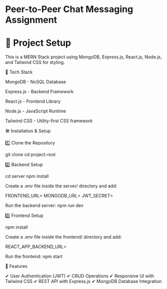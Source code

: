 # Peer-to-Peer Chat Messaging Assignment

# 📌 Project Setup

This is a MERN Stack project using MongoDB, Express.js, React.js, Node.js, and Tailwind CSS for styling.


🚀 Tech Stack

MongoDB - NoSQL Database

Express.js - Backend Framework

React.js - Frontend Library

Node.js - JavaScript Runtime

Tailwind CSS - Utility-first CSS framework



🛠️ Installation & Setup

1️⃣ Clone the Repository

git clone <repository-url>
cd project-root

2️⃣ Backend Setup

cd server
npm install

Create a .env file inside the server/ directory and add:

FRONTEND_URL=<your-frontend-url>
MONGODB_URL=<your-mongodb-connection-string>
JWT_SECRET=<your-secret-key>

Run the backend server: npm run dev

3️⃣ Frontend Setup

npm install

Create a .env file inside the frontend/ directory and add:

REACT_APP_BACKEND_URL=<your-backend-url>

Run the frontend: npm start


📌 Features

✔ User Authentication (JWT)
✔ CRUD Operations
✔ Responsive UI with Tailwind CSS
✔ REST API with Express.js
✔ MongoDB Database Integration